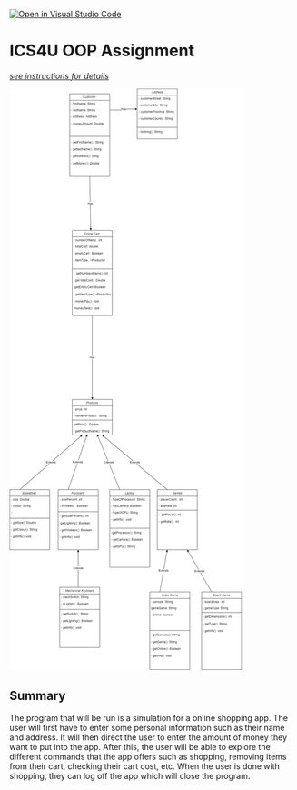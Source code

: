 [![Open in Visual Studio Code](https://classroom.github.com/assets/open-in-vscode-c66648af7eb3fe8bc4f294546bfd86ef473780cde1dea487d3c4ff354943c9ae.svg)](https://classroom.github.com/online_ide?assignment_repo_id=9233242&assignment_repo_type=AssignmentRepo)
# ICS4U OOP Assignment

[*see instructions for details*](Instructions.md)

<img src= "https://github.com/SACHSTech/oop-assignment-Alexyounggg/blob/main/OOP%20Assignment%20Diagram.drawio.png">

## Summary
The program that will be run is a simulation for a online shopping app. The user will first have to enter some personal information such as their name and address. It will then direct the user to enter the amount of money they want to put into the app. After this, the user will be able to explore the different commands that the app offers such as shopping, removing items from their cart, checking their cart cost, etc. When the user is done with shopping, they can log off the app which will close the program. 
